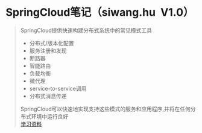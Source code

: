 # SpringCloud笔记（siwang.hu&nbsp;&nbsp;V1.0）  
> SpringCloud提供快速构建分布式系统中的常见模式工具  
> + 分布式/版本化配置  
> + 服务注册和发现  
> + 断路器  
> + 智能路由  
> + 负载均衡  
> + 微代理  
> + service-to-service调用  
> + 分布式消息传递  
>  
> SpringCloud可以快速地实现支持这些模式的服务和应用程序,并将在任何分布式环境中运行良好  
> [学习资料](https://springcloud.cc/)  